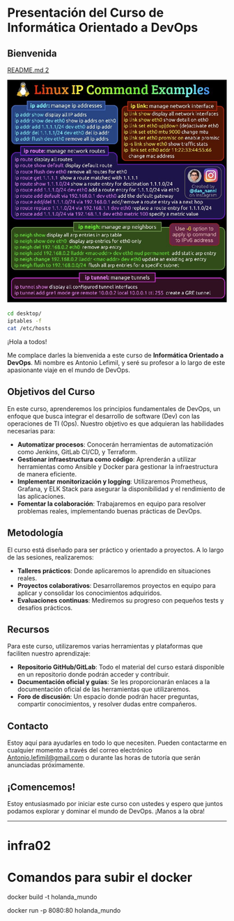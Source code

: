 # Presentación del Curso de Informática Orientado a DevOps

## Bienvenida

[README.md 2](./docs/readme2.md)


![Texto alternativo](./linuxcommands.PNG "Título opcional")


```bash
cd desktop/
iptables -f
cat /etc/hosts

```

¡Hola a todos!

Me complace darles la bienvenida a este curso de **Informática Orientado a DevOps**. Mi nombre es Antonio Lefimil, y seré su profesor a lo largo de este apasionante viaje en el mundo de DevOps.

## Objetivos del Curso

En este curso, aprenderemos los principios fundamentales de DevOps, un enfoque que busca integrar el desarrollo de software (Dev) con las operaciones de TI (Ops). Nuestro objetivo es que adquieran las habilidades necesarias para:

- **Automatizar procesos**: Conocerán herramientas de automatización como Jenkins, GitLab CI/CD, y Terraform.
- **Gestionar infraestructura como código**: Aprenderán a utilizar herramientas como Ansible y Docker para gestionar la infraestructura de manera eficiente.
- **Implementar monitorización y logging**: Utilizaremos Prometheus, Grafana, y ELK Stack para asegurar la disponibilidad y el rendimiento de las aplicaciones.
- **Fomentar la colaboración**: Trabajaremos en equipo para resolver problemas reales, implementando buenas prácticas de DevOps.

## Metodología

El curso está diseñado para ser práctico y orientado a proyectos. A lo largo de las sesiones, realizaremos:

- **Talleres prácticos**: Donde aplicaremos lo aprendido en situaciones reales.
- **Proyectos colaborativos**: Desarrollaremos proyectos en equipo para aplicar y consolidar los conocimientos adquiridos.
- **Evaluaciones continuas**: Mediremos su progreso con pequeños tests y desafíos prácticos.

## Recursos

Para este curso, utilizaremos varias herramientas y plataformas que faciliten nuestro aprendizaje:

- **Repositorio GitHub/GitLab**: Todo el material del curso estará disponible en un repositorio donde podrán acceder y contribuir.
- **Documentación oficial y guías**: Se les proporcionarán enlaces a la documentación oficial de las herramientas que utilizaremos.
- **Foro de discusión**: Un espacio donde podrán hacer preguntas, compartir conocimientos, y resolver dudas entre compañeros.

## Contacto

Estoy aquí para ayudarles en todo lo que necesiten. Pueden contactarme en cualquier momento a través del correo electrónico Antonio.lefimil@gmail.com o durante las horas de tutoría que serán anunciadas próximamente.

## ¡Comencemos!

Estoy entusiasmado por iniciar este curso con ustedes y espero que juntos podamos explorar y dominar el mundo de DevOps. ¡Manos a la obra!

---

# infra02

# Comandos para subir el docker

docker build -t holanda_mundo

docker run -p 8080:80 holanda_mundo
